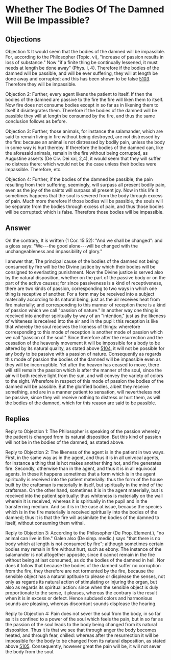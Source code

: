 # Whether The Bodies Of The Damned Will Be Impassible?

## Objections

Objection 1: It would seem that the bodies of the damned will be impassible. For, according to the Philosopher (Topic. vi), "increase of passion results in loss of substance." Now "if a finite thing be continually lessened, it must needs at length be done away" (Phys. i, 4). Therefore if the bodies of the damned will be passible, and will be ever suffering, they will at length be done away and corrupted: and this has been shown to be false [5103](A[2]). Therefore they will be impassible.

Objection 2: Further, every agent likens the patient to itself. If then the bodies of the damned are passive to the fire the fire will liken them to itself. Now fire does not consume bodies except in so far as in likening them to itself it disintegrates them. Therefore if the bodies of the damned will be passible they will at length be consumed by the fire, and thus the same conclusion follows as before.

Objection 3: Further, those animals, for instance the salamander, which are said to remain living in fire without being destroyed, are not distressed by the fire: because an animal is not distressed by bodily pain, unless the body in some way is hurt thereby. If therefore the bodies of the damned can, like the aforesaid animals, remain in the fire without being corrupted, as Augustine asserts (De Civ. Dei xxi, 2,4), it would seem that they will suffer no distress there: which would not be the case unless their bodies were impassible. Therefore, etc.

Objection 4: Further, if the bodies of the damned be passible, the pain resulting from their suffering, seemingly, will surpass all present bodily pain, even as the joy of the saints will surpass all present joy. Now in this life it sometimes happens that the soul is severed from the body through excess of pain. Much more therefore if those bodies will be passible, the souls will be separate from the bodies through excess of pain, and thus those bodies will be corrupted: which is false. Therefore those bodies will be impassible.

## Answer

On the contrary, It is written (1 Cor. 15:52): "And we shall be changed": and a gloss says: "We---the good alone---will be changed with the unchangeableness and impassibility of glory."

I answer that, The principal cause of the bodies of the damned not being consumed by fire will be the Divine justice by which their bodies will be consigned to everlasting punishment. Now the Divine justice is served also by the natural disposition, whether on the part of the passive body or on the part of the active causes; for since passiveness is a kind of receptiveness, there are two kinds of passion, corresponding to two ways in which one thing is receptive of another. For a form may be received into a subject materially according to its natural being, just as the air receives heat from fire materially; and corresponding to this manner of reception there is a kind of passion which we call "passion of nature." In another way one thing is received into another spiritually by way of an "intention," just as the likeness of whiteness is received into the air and in the pupil: this reception is like that whereby the soul receives the likeness of things: wherefore corresponding to this mode of reception is another mode of passion which we call "passion of the soul." Since therefore after the resurrection and the cessation of the heavenly movement it will be impossible for a body to be altered by its natural quality, as stated above [5104](A[2]), it will not be possible for any body to be passive with a passion of nature. Consequently as regards this mode of passion the bodies of the damned will be impassible even as they will be incorruptible. Yet after the heaven has ceased to move, there will still remain the passion which is after the manner of the soul, since the air will both receive light from the sun, and will convey the variety of colors to the sight. Wherefore in respect of this mode of passion the bodies of the damned will be passible. But the glorified bodies, albeit they receive something, and are in a manner patient to sensation, will nevertheless not be passive, since they will receive nothing to distress or hurt them, as will the bodies of the damned, which for this reason are said to be passible.

## Replies

Reply to Objection 1: The Philosopher is speaking of the passion whereby the patient is changed from its natural disposition. But this kind of passion will not be in the bodies of the damned, as stated above.

Reply to Objection 2: The likeness of the agent is in the patient in two ways. First, in the same way as in the agent, and thus it is in all univocal agents, for instance a thing that is hot makes another thing hot, and fire generates fire. Secondly, otherwise than in the agent, and thus it is in all equivocal agents. In these it happens sometimes that a form which is in the agent spiritually is received into the patient materially: thus the form of the house built by the craftsman is materially in itself, but spiritually in the mind of the craftsman. On the other hand, sometimes it is in the agent materially, but is received into the patient spiritually: thus whiteness is materially on the wall wherein it is received, whereas it is spiritually in the pupil and in the transferring medium. And so it is in the case at issue, because the species which is in the fire materially is received spiritually into the bodies of the damned; thus it is that the fire will assimilate the bodies of the damned to itself, without consuming them withal.

Reply to Objection 3: According to the Philosopher (De Prop. Element.), "no animal can live in fire." Galen also (De simp. medic.) says "that there is no body which at length is not consumed by fire"; although sometimes certain bodies may remain in fire without hurt, such as ebony. The instance of the salamander is not altogether apposite, since it cannot remain in the fire without being at last consumed, as do the bodies of the damned in hell. Nor does it follow that because the bodies of the damned suffer no corruption from the fire, they therefore are not tormented by the fire, because the sensible object has a natural aptitude to please or displease the senses, not only as regards its natural action of stimulating or injuring the organ, but also as regards its spiritual action: since when the sensible object is duly proportionate to the sense, it pleases, whereas the contrary is the result when it is in excess or defect. Hence subdued colors and harmonious sounds are pleasing, whereas discordant sounds displease the hearing.

Reply to Objection 4: Pain does not sever the soul from the body, in so far as it is confined to a power of the soul which feels the pain, but in so far as the passion of the soul leads to the body being changed from its natural disposition. Thus it is that we see that through anger the body becomes heated, and through fear, chilled: whereas after the resurrection it will be impossible for the body to be changed from its natural disposition, as stated above [5105](A[2]). Consequently, however great the pain will be, it will not sever the body from the soul.
